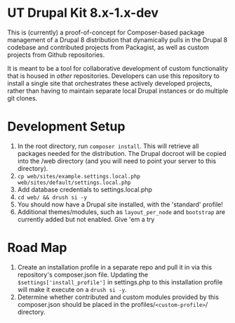 # UT Drupal Kit 8.x-1.x-dev
This is (currently) a proof-of-concept for Composer-based package management of
a Drupal 8 distribution that dynamically pulls in the Drupal 8 codebase and
contributed projects from Packagist, as well as custom projects from Github
repositories.

It is meant to be a tool for collaborative development of custom functionality
that is housed in *other* repositories. Developers can use this repository to
install a single site that orchestrates these actively developed projects,
rather than having to maintain separate local Drupal instances or do multiple
git clones.

# Development Setup
1. In the root directory, run `composer install`. This will retrieve all
packages needed for the distribution. The Drupal docroot will be copied into the
/web directory (and you will need to point your server to this directory).
2. `cp web/sites/example.settings.local.php web/sites/default/settings.local.php`
3. Add database credentials to settings.local.php
4. `cd web/ && drush si -y`
5. You should now have a Drupal site installed, with the 'standard' profile!
6. Additional themes/modules, such as `layout_per_node` and `bootstrap` are
currently added but not enabled. Give 'em a try

# Road Map
1. Create an installation profile in a separate repo and pull it in via this
repository's composer.json file. Updating the `$settings['install_profile']` in
settings.php to this installation profile will make it execute on a
`drush si -y`.
2. Determine whether contributed and custom modules provided by this
composer.json should be placed in the profiles/`<custom-profile>`/ directory.
